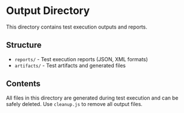 # Output Directory

This directory contains test execution outputs and reports.

## Structure

- `reports/` - Test execution reports (JSON, XML formats)
- `artifacts/` - Test artifacts and generated files

## Contents

All files in this directory are generated during test execution and can be safely deleted.
Use `cleanup.js` to remove all output files.